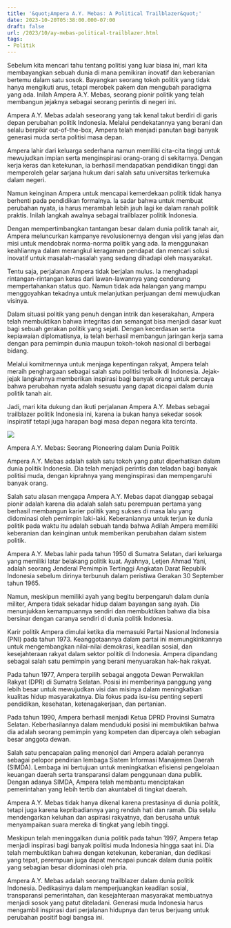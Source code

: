 ```yaml
---
title: '&quot;Ampera A.Y. Mebas: A Political Trailblazer&quot;'
date: 2023-10-20T05:38:00.000-07:00
draft: false
url: /2023/10/ay-mebas-political-trailblazer.html
tags: 
- Politik
---
```


  

Sebelum kita mencari tahu tentang politisi yang luar biasa ini, mari kita membayangkan sebuah dunia di mana pemikiran inovatif dan keberanian bertemu dalam satu sosok. Bayangkan seorang tokoh politik yang tidak hanya mengikuti arus, tetapi merobek pakem dan mengubah paradigma yang ada. Inilah Ampera A.Y. Mebas, seorang pionir politik yang telah membangun jejaknya sebagai seorang perintis di negeri ini.

  

Ampera A.Y. Mebas adalah seseorang yang tak kenal takut berdiri di garis depan perubahan politik Indonesia. Melalui pendekatannya yang berani dan selalu berpikir out-of-the-box, Ampera telah menjadi panutan bagi banyak generasi muda serta politisi masa depan.

  

Ampera lahir dari keluarga sederhana namun memiliki cita-cita tinggi untuk mewujudkan impian serta menginspirasi orang-orang di sekitarnya. Dengan kerja keras dan ketekunan, ia berhasil mendapatkan pendidikan tinggi dan memperoleh gelar sarjana hukum dari salah satu universitas terkemuka dalam negeri.

  

Namun keinginan Ampera untuk mencapai kemerdekaan politik tidak hanya berhenti pada pendidikan formalnya. Ia sadar bahwa untuk membuat perubahan nyata, ia harus merambah lebih jauh lagi ke dalam ranah politik praktis. Inilah langkah awalnya sebagai trailblazer politik Indonesia.

  

Dengan mempertimbangkan tantangan besar dalam dunia politik tanah air, Ampera meluncurkan kampanye revolusionernya dengan visi yang jelas dan misi untuk mendobrak norma-norma politik yang ada. Ia menggunakan keahliannya dalam merangkul keragaman pendapat dan mencari solusi inovatif untuk masalah-masalah yang sedang dihadapi oleh masyarakat.

  

Tentu saja, perjalanan Ampera tidak berjalan mulus. Ia menghadapi rintangan-rintangan keras dari lawan-lawannya yang cenderung mempertahankan status quo. Namun tidak ada halangan yang mampu menggoyahkan tekadnya untuk melanjutkan perjuangan demi mewujudkan visinya.

  

Dalam situasi politik yang penuh dengan intrik dan keserakahan, Ampera telah membuktikan bahwa integritas dan semangat bisa menjadi dasar kuat bagi sebuah gerakan politik yang sejati. Dengan kecerdasan serta kepiawaian diplomatisnya, ia telah berhasil membangun jaringan kerja sama dengan para pemimpin dunia maupun tokoh-tokoh nasional di berbagai bidang.

  

Melalui komitmennya untuk menjaga kepentingan rakyat, Ampera telah meraih penghargaan sebagai salah satu politisi terbaik di Indonesia. Jejak-jejak langkahnya memberikan inspirasi bagi banyak orang untuk percaya bahwa perubahan nyata adalah sesuatu yang dapat dicapai dalam dunia politik tanah air.

  

Jadi, mari kita dukung dan ikuti perjalanan Ampera A.Y. Mebas sebagai trailblazer politik Indonesia ini, karena ia bukan hanya sekedar sosok inspiratif tetapi juga harapan bagi masa depan negara kita tercinta.

  

![](https://gerakkalteng.com/wp-content/uploads/2019/11/inCollage_20191129_175918599.jpg)

  

Ampera A.Y. Mebas: Seorang Pioneering dalam Dunia Politik

  

Ampera A.Y. Mebas adalah salah satu tokoh yang patut diperhatikan dalam dunia politik Indonesia. Dia telah menjadi perintis dan teladan bagi banyak politisi muda, dengan kiprahnya yang menginspirasi dan mempengaruhi banyak orang.

  

Salah satu alasan mengapa Ampera A.Y. Mebas dapat dianggap sebagai pionir adalah karena dia adalah salah satu perempuan pertama yang berhasil membangun karier politik yang sukses di masa lalu yang didominasi oleh pemimpin laki-laki. Keberaniannya untuk terjun ke dunia politik pada waktu itu adalah sebuah tanda bahwa Adilah Ampera memiliki keberanian dan keinginan untuk memberikan perubahan dalam sistem politik.

  

Ampera A.Y. Mebas lahir pada tahun 1950 di Sumatra Selatan, dari keluarga yang memiliki latar belakang politik kuat. Ayahnya, Letjen Ahmad Yani, adalah seorang Jenderal Pemimpin Tertinggi Angkatan Darat Republik Indonesia sebelum dirinya terbunuh dalam peristiwa Gerakan 30 September tahun 1965.

  

Namun, meskipun memiliki ayah yang begitu berpengaruh dalam dunia militer, Ampera tidak sekadar hidup dalam bayangan sang ayah. Dia menunjukkan kemampuannya sendiri dan membuktikan bahwa dia bisa bersinar dengan caranya sendiri di dunia politik Indonesia.

  

Karir politik Ampera dimulai ketika dia memasuki Partai Nasional Indonesia (PNI) pada tahun 1973. Keanggotaannya dalam partai ini memungkinkannya untuk mengembangkan nilai-nilai demokrasi, keadilan sosial, dan kesejahteraan rakyat dalam sektor politik di Indonesia. Ampera dipandang sebagai salah satu pemimpin yang berani menyuarakan hak-hak rakyat.

  

Pada tahun 1977, Ampera terpilih sebagai anggota Dewan Perwakilan Rakyat (DPR) di Sumatra Selatan. Posisi ini memberinya panggung yang lebih besar untuk mewujudkan visi dan misinya dalam meningkatkan kualitas hidup masyarakatnya. Dia fokus pada isu-isu penting seperti pendidikan, kesehatan, ketenagakerjaan, dan pertanian.

  

Pada tahun 1990, Ampera berhasil menjadi Ketua DPRD Provinsi Sumatra Selatan. Keberhasilannya dalam menduduki posisi ini membuktikan bahwa dia adalah seorang pemimpin yang kompeten dan dipercaya oleh sebagian besar anggota dewan.

  

Salah satu pencapaian paling menonjol dari Ampera adalah perannya sebagai pelopor pendirian lembaga Sistem Informasi Manajemen Daerah (SIMDA). Lembaga ini bertujuan untuk meningkatkan efisiensi pengelolaan keuangan daerah serta transparansi dalam penggunaan dana publik. Dengan adanya SIMDA, Ampera telah membantu menciptakan pemerintahan yang lebih tertib dan akuntabel di tingkat daerah.

  

Ampera A.Y. Mebas tidak hanya dikenal karena prestasinya di dunia politik, tetapi juga karena kepribadiannya yang rendah hati dan ramah. Dia selalu mendengarkan keluhan dan aspirasi rakyatnya, dan berusaha untuk menyampaikan suara mereka di tingkat yang lebih tinggi.

  

Meskipun telah meninggalkan dunia politik pada tahun 1997, Ampera tetap menjadi inspirasi bagi banyak politisi muda Indonesia hingga saat ini. Dia telah membuktikan bahwa dengan ketekunan, keberanian, dan dedikasi yang tepat, perempuan juga dapat mencapai puncak dalam dunia politik yang sebagian besar didominasi oleh pria.

  

Ampera A.Y. Mebas adalah seorang trailblazer dalam dunia politik Indonesia. Dedikasinya dalam memperjuangkan keadilan sosial, transparansi pemerintahan, dan kesejahteraan masyarakat membuatnya menjadi sosok yang patut diteladani. Generasi muda Indonesia harus mengambil inspirasi dari perjalanan hidupnya dan terus berjuang untuk perubahan positif bagi bangsa ini.